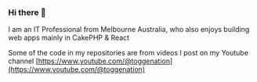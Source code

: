 ### Hi there 👋

I am an IT Professional from Melbourne Australia, who also enjoys building web apps mainly in CakePHP & React

Some of the code in my repositories are from videos I post on my Youtube channel [https://www.youtube.com/@toggenation](https://www.youtube.com/@toggenation)


<!--
**toggenation/toggenation** is a ✨ _special_ ✨ repository because its `README.md` (this file) appears on your GitHub profile.

Here are some ideas to get you started:

- 🔭 I’m currently working on ...
- 🌱 I’m currently learning ...
- 👯 I’m looking to collaborate on ...
- 🤔 I’m looking for help with ...
- 💬 Ask me about ...
- 📫 How to reach me: ...
- 😄 Pronouns: ...
- ⚡ Fun fact: ...
-->
